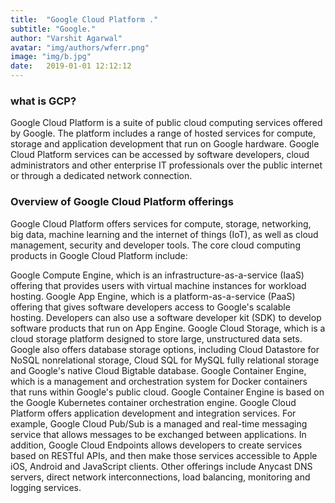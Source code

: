 ```yaml
---
title:  "Google Cloud Platform ."
subtitle: "Google."
author: "Varshit Agarwal"
avatar: "img/authors/wferr.png"
image: "img/b.jpg"
date:   2019-01-01 12:12:12
---
```


### what is GCP?
Google Cloud Platform is a suite of public cloud computing services offered by Google. The platform includes a range of hosted services for compute, storage and application development that run on Google hardware. Google Cloud Platform services can be accessed by software developers, cloud administrators and other enterprise IT professionals over the public internet or through a dedicated network connection.

### Overview of Google Cloud Platform offerings
Google Cloud Platform offers services for compute, storage, networking, big data, machine learning and the internet of things (IoT), as well as cloud management, security and developer tools. The core cloud computing products in Google Cloud Platform include:

Google Compute Engine, which is an infrastructure-as-a-service (IaaS) offering that provides users with virtual machine instances for workload hosting.
Google App Engine, which is a platform-as-a-service (PaaS) offering that gives software developers access to Google's scalable hosting. Developers can also use a software developer kit (SDK) to develop software products that run on App Engine.
Google Cloud Storage, which is a cloud storage platform designed to store large, unstructured data sets. Google also offers database storage options, including Cloud Datastore for NoSQL nonrelational storage, Cloud SQL for MySQL fully relational storage and Google's native Cloud Bigtable database.
Google Container Engine, which is a management and orchestration system for Docker containers that runs within Google's public cloud. Google Container Engine is based on the Google Kubernetes container orchestration engine.
Google Cloud Platform offers application development and integration services. For example, Google Cloud Pub/Sub is a managed and real-time messaging service that allows messages to be exchanged between applications. In addition, Google Cloud Endpoints allows developers to create services based on RESTful APIs, and then make those services accessible to Apple iOS, Android and JavaScript clients. Other offerings include Anycast DNS servers, direct network interconnections, load balancing, monitoring and logging services.
